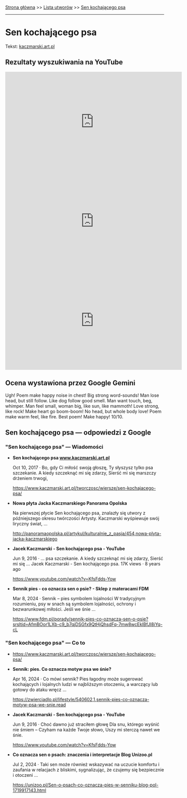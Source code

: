 [Strona główna](../index.md) >> [Lista utworów](../list.md) >> [Sen kochającego psa](542.md)

---

# Sen kochającego psa

Tekst: [kaczmarski.art.pl](https://www.kaczmarski.art.pl/tworczosc/wiersze/sen-kochajacego-psa/)

## Rezultaty wyszukiwania na YouTube

<iframe width="560" height="315" src="https://www.youtube.com/embed/KfsFdds-Yow?si=IdontcarewhotheIRSsendsImnotpayingtaxes" title="YouTube video player" frameborder="0" allow="accelerometer; autoplay; clipboard-write; encrypted-media; gyroscope; picture-in-picture; web-share" referrerpolicy="strict-origin-when-cross-origin" allowfullscreen></iframe>

<iframe width="560" height="315" src="https://www.youtube.com/embed/pOJJFno50vM?si=IdontcarewhotheIRSsendsImnotpayingtaxes" title="YouTube video player" frameborder="0" allow="accelerometer; autoplay; clipboard-write; encrypted-media; gyroscope; picture-in-picture; web-share" referrerpolicy="strict-origin-when-cross-origin" allowfullscreen></iframe>

<iframe width="560" height="315" src="https://www.youtube.com/embed/AbLDb_D2f8M?si=IdontcarewhotheIRSsendsImnotpayingtaxes" title="YouTube video player" frameborder="0" allow="accelerometer; autoplay; clipboard-write; encrypted-media; gyroscope; picture-in-picture; web-share" referrerpolicy="strict-origin-when-cross-origin" allowfullscreen></iframe>

## Ocena wystawiona przez Google Gemini

Ugh! Poem make happy noise in chest! Big strong word-sounds! Man lose head, but still follow. Like dog follow good smell. Man want touch, beg, whimper. Man feel small, woman big, like sun, like mammoth! Love strong, like rock! Make heart go boom-boom! No head, but whole body love! Poem make warm feel, like fire. Best poem! Make happy! 10/10.


## Sen kochającego psa — odpowiedzi z Google

### "Sen kochającego psa" — Wiadomości

- **Sen kochającego psa www.kaczmarski.art.pl**

    Oct 10, 2017  ·  Bo, gdy Ci miłość swoją głoszę, Ty słyszysz tylko psa szczekanie. A kiedy szczeknąć mi się zdarzy, Sierść mi się marszczy drżeniem trwogi, 

   <https://www.kaczmarski.art.pl/tworczosc/wiersze/sen-kochajacego-psa/>
- **Nowa płyta Jacka Kaczmarskiego  Panorama Opolska**

    Na pierwszej płycie Sen kochającego psa, znalazły się utwory z późniejszego okresu twórczości Artysty. Kaczmarski wyśpiewuje swój liryczny świat, ... 

   <http://panoramaopolska.pl/artykul/kulturalnie_z_pasja/454,nowa-plyta-jacka-kaczmarskiego>
- **Jacek Kaczmarski - Sen kochającego psa - YouTube**

    Jun 9, 2016  ·  ... psa szczekanie. A kiedy szczeknąć mi się zdarzy, Sierść mi się ... Jacek Kaczmarski - Sen kochającego psa. 17K views · 8 years ago 

   <https://www.youtube.com/watch?v=KfsFdds-Yow>
- **Sennik pies - co oznacza sen o psie? - Sklep z materacami FDM**

    Mar 8, 2024  ·  Sennik – pies symbolem lojalności   W tradycyjnym rozumieniu, psy w snach są symbolem lojalności, ochrony i bezwarunkowej miłości. Jeśli we śnie ... 

   <https://www.fdm.pl/porady/sennik-pies-co-oznacza-sen-o-psie?srsltid=AfmBOor1LXb-c9_b7qjDSGfx9QtHjQhsdFq-7mw8wcEkIBfJI8iYq-cL>

### "Sen kochającego psa" — Co to

- <https://www.kaczmarski.art.pl/tworczosc/wiersze/sen-kochajacego-psa/>
- **Sennik: pies. Co oznacza motyw psa we śnie?**

    Apr 16, 2024  ·  Co mówi sennik? Pies łagodny może sugerować kochających i lojalnych ludzi w najbliższym otoczeniu, a warczący lub gotowy do ataku wręcz ... 

   <https://zwierciadlo.pl/lifestyle/540602,1,sennik-pies-co-oznacza-motyw-psa-we-snie.read>
- **Jacek Kaczmarski - Sen kochającego psa - YouTube**

    Jun 9, 2016  ·  Choć dawno już straciłem głowę Dla snu, którego wyśnić nie śmiem – Czyham na każde Twoje słowo, Uszy mi sterczą nawet we śnie. 

   <https://www.youtube.com/watch?v=KfsFdds-Yow>
- **Co oznacza sen o psach: znaczenia i interpretacje  Blog Unizoo.pl**

    Jul 2, 2024  ·  Taki sen może również wskazywać na uczucie komfortu i zaufania w relacjach z bliskimi, sygnalizując, że czujemy się bezpiecznie i otoczeni ... 

   <https://unizoo.pl/Sen-o-psach-co-oznacza-pies-w-senniku-blog-pol-1719917143.html>

